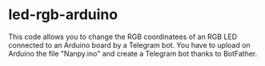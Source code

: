 # led-rgb-arduino
This code allows you to change the RGB coordinatees of an RGB LED connected to an Arduino board by a Telegram bot. You have to upload on Arduino the file "Nanpy.ino" and create a Telegram bot thanks to BotFather.
